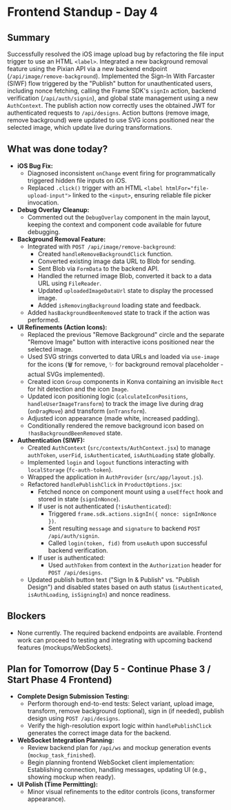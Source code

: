# Frontend Standup - Day 4

## Summary

Successfully resolved the iOS image upload bug by refactoring the file input trigger to use an HTML `<label>`. Integrated a new background removal feature using the Pixian API via a new backend endpoint (`/api/image/remove-background`). Implemented the Sign-In With Farcaster (SIWF) flow triggered by the "Publish" button for unauthenticated users, including nonce fetching, calling the Frame SDK's `signIn` action, backend verification (`/api/auth/signin`), and global state management using a new `AuthContext`. The publish action now correctly uses the obtained JWT for authenticated requests to `/api/designs`. Action buttons (remove image, remove background) were updated to use SVG icons positioned near the selected image, which update live during transformations.

## What was done today?

*   **iOS Bug Fix:**
    *   Diagnosed inconsistent `onChange` event firing for programmatically triggered hidden file inputs on iOS.
    *   Replaced `.click()` trigger with an HTML `<label htmlFor="file-upload-input">` linked to the `<input>`, ensuring reliable file picker invocation.
*   **Debug Overlay Cleanup:**
    *   Commented out the `DebugOverlay` component in the main layout, keeping the context and component code available for future debugging.
*   **Background Removal Feature:**
    *   Integrated with `POST /api/image/remove-background`:
        *   Created `handleRemoveBackgroundClick` function.
        *   Converted existing image data URL to Blob for sending.
        *   Sent Blob via `FormData` to the backend API.
        *   Handled the returned image Blob, converted it back to a data URL using `FileReader`.
        *   Updated `uploadedImageDataUrl` state to display the processed image.
        *   Added `isRemovingBackground` loading state and feedback.
    *   Added `hasBackgroundBeenRemoved` state to track if the action was performed.
*   **UI Refinements (Action Icons):**
    *   Replaced the previous "Remove Background" circle and the separate "Remove Image" button with interactive icons positioned near the selected image.
    *   Used SVG strings converted to data URLs and loaded via `use-image` for the icons (🗑️ for remove, ✨ for background removal placeholder - actual SVGs implemented).
    *   Created icon `Group` components in Konva containing an invisible `Rect` for hit detection and the icon `Image`.
    *   Updated icon positioning logic (`calculateIconPositions`, `handleUserImageTransform`) to track the image live during drag (`onDragMove`) and transform (`onTransform`).
    *   Adjusted icon appearance (made white, increased padding). 
    *   Conditionally rendered the remove background icon based on `!hasBackgroundBeenRemoved` state.
*   **Authentication (SIWF):**
    *   Created `AuthContext` (`src/contexts/AuthContext.jsx`) to manage `authToken`, `userFid`, `isAuthenticated`, `isAuthLoading` state globally.
    *   Implemented `login` and `logout` functions interacting with `localStorage` (`fc-auth-token`).
    *   Wrapped the application in `AuthProvider` (`src/app/layout.js`).
    *   Refactored `handlePublishClick` in `ProductOptions.jsx`:
        *   Fetched nonce on component mount using a `useEffect` hook and stored in state (`signInNonce`).
        *   If user is not authenticated (`!isAuthenticated`):
            *   Triggered `frame.sdk.actions.signIn({ nonce: signInNonce })`.
            *   Sent resulting `message` and `signature` to backend `POST /api/auth/signin`.
            *   Called `login(token, fid)` from `useAuth` upon successful backend verification.
        *   If user is authenticated:
            *   Used `authToken` from context in the `Authorization` header for `POST /api/designs`.
    *   Updated publish button text ("Sign In & Publish" vs. "Publish Design") and disabled states based on auth status (`isAuthenticated`, `isAuthLoading`, `isSigningIn`) and nonce readiness.

## Blockers

*   None currently. The required backend endpoints are available. Frontend work can proceed to testing and integrating with upcoming backend features (mockups/WebSockets).

## Plan for Tomorrow (Day 5 - Continue Phase 3 / Start Phase 4 Frontend)

*   **Complete Design Submission Testing:**
    *   Perform thorough end-to-end tests: Select variant, upload image, transform, remove background (optional), sign in (if needed), publish design using `POST /api/designs`.
    *   Verify the high-resolution export logic within `handlePublishClick` generates the correct image data for the backend.
*   **WebSocket Integration Planning:**
    *   Review backend plan for `/api/ws` and mockup generation events (`mockup_task_finished`).
    *   Begin planning frontend WebSocket client implementation: Establishing connection, handling messages, updating UI (e.g., showing mockup when ready).
*   **UI Polish (Time Permitting):**
    *   Minor visual refinements to the editor controls (icons, transformer appearance). 